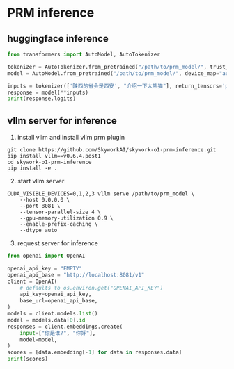 # PRM inference

## huggingface inference

```python
from transformers import AutoModel, AutoTokenizer

tokenizer = AutoTokenizer.from_pretrained("/path/to/prm_model/", trust_remote_code=True)
model = AutoModel.from_pretrained("/path/to/prm_model/", device_map="auto", trust_remote_code=True).eval()

inputs = tokenizer(['陕西的省会是西安', "介绍一下大熊猫"], return_tensors='pt', padding=True).to(model.device)
response = model(**inputs)
print(response.logits)
```

## vllm server for inference

1. install vllm and install vllm prm plugin
```shell
git clone https://github.com/SkyworkAI/skywork-o1-prm-inference.git
pip install vllm==v0.6.4.post1
cd skywork-o1-prm-inference
pip install -e .
```

2. start vllm server
```shell
CUDA_VISIBLE_DEVICES=0,1,2,3 vllm serve /path/to/prm_model \
    --host 0.0.0.0 \
    --port 8081 \
    --tensor-parallel-size 4 \
    --gpu-memory-utilization 0.9 \
    --enable-prefix-caching \
    --dtype auto
```

3. request server for inference

```python
from openai import OpenAI

openai_api_key = "EMPTY"
openai_api_base = "http://localhost:8081/v1"
client = OpenAI(
    # defaults to os.environ.get("OPENAI_API_KEY")
    api_key=openai_api_key,
    base_url=openai_api_base,
)
models = client.models.list()
model = models.data[0].id
responses = client.embeddings.create(
    input=["你是谁?", "你好"],
    model=model,
)
scores = [data.embedding[-1] for data in responses.data]
print(scores)
```
